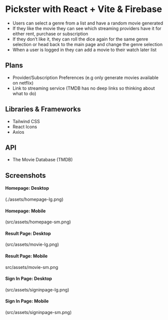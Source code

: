# Pickster with React + Vite & Firebase
-	Users can select a genre from a list and have a random movie generated
-	If they like the movie they can see which streaming providers have it for either rent, purchase or subscription
-	If they don’t like it, they can roll the dice again for the same genre selection or head back to the main page and change the genre selection
- When a user is logged in they can add a movie to their watch later list

## Plans
-	Provider/Subscription Preferences (e.g only generate movies available on netflix)
-	Link to streaming service (TMDB has no deep links so thinking about what to do)

## Libraries & Frameworks
- Tailwind CSS
- React Icons
- Axios

## API
- The Movie Database (TMDB)

## Screenshots

#### Homepage: Desktop
(./assets/homepage-lg.png)

#### Homepage: Mobile
(src/assets/homepage-sm.png)

#### Result Page: Desktop
(src/assets/movie-lg.png)

#### Result Page: Mobile
src/assets/movie-sm.png

#### Sign In Page: Desktop
(src/assets/signinpage-lg.png)

#### Sign In Page: Mobile
(src/assets/signinpage-sm.png)

